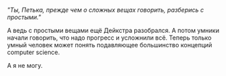 *"Ты, Петька, прежде чем о сложных вещах говорить, разберись с простыми."*

А ведь с простыми вещами ещё Дейкстра разобрался. А потом умники начали говорить, что надо прогресс и усложнили всё. Теперь только умный человек может понять подавляющее большинство концепций computer science.

А я не могу. 

